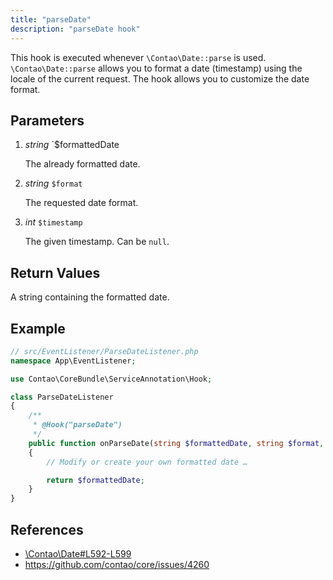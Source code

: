```yaml
---
title: "parseDate"
description: "parseDate hook"
---
```



This hook is executed whenever `\Contao\Date::parse` is used. `\Contao\Date::parse`
allows you to format a date (timestamp) using the locale of the current request.
The hook allows you to customize the date format.


## Parameters

1. *string* `$formattedDate

    The already formatted date.

2. *string* `$format`

    The requested date format.

3. *int* `$timestamp`

    The given timestamp. Can be `null`.


## Return Values

A string containing the formatted date.


## Example

```php
// src/EventListener/ParseDateListener.php
namespace App\EventListener;

use Contao\CoreBundle\ServiceAnnotation\Hook;

class ParseDateListener
{
    /**
     * @Hook("parseDate")
     */
    public function onParseDate(string $formattedDate, string $format, ?int $timestamp): string
    {
        // Modify or create your own formatted date …

        return $formattedDate;
    }
}
```


## References

* [\Contao\Date#L592-L599](https://github.com/contao/contao/blob/4.7.6/core-bundle/src/Resources/contao/library/Contao/Date.php#L592-L599)
* https://github.com/contao/core/issues/4260
